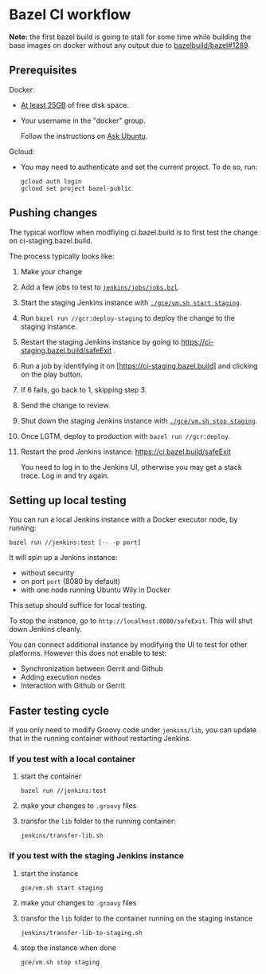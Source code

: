# Bazel CI workflow

**Note:** the first bazel build is going to stall for some time while
building the base images on docker without any output due to
[bazelbuild/bazel#1289](https://github.com/bazelbuild/bazel/issues/1289).

## Prerequisites

Docker:

*   [At least
    25GB](https://github.com/bazelbuild/continuous-integration/issues/73) of
    free disk space.
*   Your username in the "docker" group.

    Follow the instructions on [Ask
    Ubuntu](https://askubuntu.com/a/477554/671928).

Gcloud:

*   You may need to authenticate and set the current project. To do so, run:

    ```
    gcloud auth login
    gcloud set project bazel-public
    ```

## Pushing changes

The typical worflow when modfiying ci.bazel.build is to first test the
change on ci-staging.bazel.build.

The process typically looks like:

1.  Make your change
2.  Add a few jobs to test to [`jenkins/jobs/jobs.bzl`](jobs.md).
3.  Start the staging Jenkins instance with [`./gce/vm.sh start staging`](vm.md).
4.  Run `bazel run //gcr:deploy-staging` to deploy the change to
    the staging instance.
5.  Restart the staging Jenkins instance by going to
    https://ci-staging.bazel.build/safeExit .
6.  Run a job by identifying it on [https://ci-staging.bazel.build] and
    clicking on the play button.
7.  If 6 fails, go back to 1, skipping step 3.
8.  Send the change to review.
9.  Shut down the staging Jenkins instance with [`./gce/vm.sh stop staging`](vm.md).
10. Once LGTM, deploy to production with `bazel run //gcr:deploy`.
11. Restart the prod Jenkins instance: https://ci.bazel.build/safeExit

    You need to log in to the Jenkins UI, otherwise you may get a stack trace.
    Log in and try again.

## Setting up local testing

You can run a local Jenkins instance with a Docker executor node, by running:

```
bazel run //jenkins:test [-- -p port]
```

It will spin up a Jenkins instance:

*   without security
*   on port `port` (8080 by default)
*   with one node running Ubuntu Wily in Docker

This setup should suffice for local testing.

To stop the instance, go to `http://localhost:8080/safeExit`. This will shut
down Jenkins cleanly.

You can connect additional instance by modifying the UI to test for other
platforms. However this does not enable to test:

*   Synchronization between Gerrit and Github
*   Adding execution nodes
*   Interaction with Github or Gerrit

## Faster testing cycle

If you only need to modify Groovy code under `jenkins/lib`, you can update that
in the running container without restarting Jenkins.

### If you test with a local container

1.  start the container

    ```
    bazel run //jenkins:test
    ```

2.  make your changes to `.groovy` files
3.  transfor the `lib` folder to the running container:

    ```
    jenkins/transfer-lib.sh
    ```

### If you test with the staging Jenkins instance

1.  start the instance

    ```
    gce/vm.sh start staging
    ```

2.  make your changes to `.groovy` files
3.  transfor the `lib` folder to the container running on the staging instance

    ```
    jenkins/transfer-lib-to-staging.sh
    ```

4.  stop the instance when done

    ```
    gce/vm.sh stop staging
    ```
